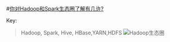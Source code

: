 #[你对Hadoop和Spark生态圈了解有几许?]( http://www.36dsj.com/archives/40723)

Key:
> Hadoop, Spark, Hive, HBase,YARN,HDFS
> ![Hadoop生态圈](http://img.blog.csdn.net/20150919111920437)
